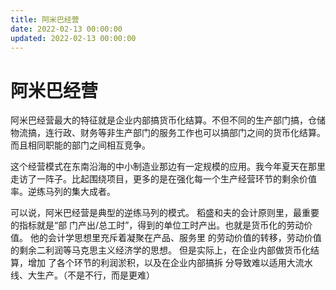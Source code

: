 ```yaml
---
title: 阿米巴经营
date: 2022-02-13 00:00:00
updated: 2022-02-13 00:00:00
---
```


# 阿米巴经营

阿米巴经营最大的特征就是企业内部搞货币化结算。不但不同的生产部门搞，仓储物流搞，连行政、财务等非生产部门的服务工作也可以搞部门之间的货币化结算。而且相同职能的部门之间相互竞争。

这个经营模式在东南沿海的中小制造业那边有一定规模的应用。我今年夏天在那里走访了一阵子。比起围绕项目，更多的是在强化每一个生产经营环节的剩余价值率。逆练马列的集大成者。

可以说，阿米巴经营是典型的逆练马列的模式。
稻盛和夫的会计原则里，最重要的指标就是“部
门产出/总工时”，得到的单位工时产出。也就是货币化的劳动价值。
他的会计学思想里充斥着凝聚在产品、服务里
的劳动价值的转移，劳动价值的剩余二利润等马克思主义经济学的思想。
但是实际上，在企业内部做货币化结算，增加
了各个环节的利润淤积，以及在企业内部搞拆
分导致难以适用大流水线、大生产。（不是不行，而是更难）
